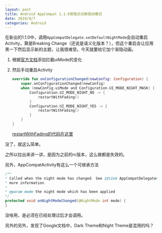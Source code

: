 ```yaml
---
layout: post
title: Android AppCompat 1.1.0渐隐式切换夜间模式
date: 2019/9/7
categories: Android
---
```


在新出的1.1.0中，调用`AppCompatDelegate.setDefaultNightMode`会自动重启Activity，算是Breaking Change（还说是语义化版本？），但这个重启会让应用黑一下然后显示新的主题，让我很难受。今天就要给它加个渐隐动画。

<!--more-->

1. 根据[官方文档](https://developer.android.com/guide/topics/ui/look-and-feel/darktheme#configuration_changes)添加拦截uiMode的变化

1. 然后手动重启Activity

    ```Kotlin
    override fun onConfigurationChanged(newConfig: Configuration) {
        super.onConfigurationChanged(newConfig)
        when (newConfig.uiMode and Configuration.UI_MODE_NIGHT_MASK) {
            Configuration.UI_MODE_NIGHT_NO -> {
                restartWithFading()
            }
            Configuration.UI_MODE_NIGHT_YES -> {
                restartWithFading()
            }
        }
    }
    ```

    [restartWithFading的代码在这里](https://aprildown.xyz/2019/06/15/android-code-snippets/#%E6%B8%90%E9%9A%90%E9%87%8D%E5%90%AFActivity)

没了，就这么简单。

之所以拉出来讲一讲，是因为之前的rc版本，这么做都是失效的。

另外，AppCompatActivity有这么一个可继承方法

```Java
/**
* Called when the night mode has changed. See {@link AppCompatDelegate#applyDayNight()} for
* more information.
*
* @param mode the night mode which has been applied
*/
protected void onNightModeChanged(@NightMode int mode) {
}
```

没啥用，是必须在已经处理过后才会调用。

另外的另外，发现了Google文档中，Dark Theme和Night Theme是混用的吗？
